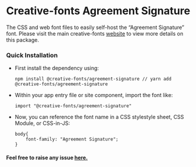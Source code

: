 # Creative-fonts Agreement Signature

The CSS and web font files to easily self-host the “Agreement Signature” font. Please visit the main creative-fonts [website](https://creativefonts.org/preview/agreement-signature) to view more details on this package.

### Quick Installation

- First install the dependency using:

  ```
  npm install @creative-fonts/agreement-signature // yarn add @creative-fonts/agreement-signature
  ```

- Within your app entry file or site component, import the font like:
  ```
  import "@creative-fonts/agreement-signature"
  ```
- Now, you can reference the font name in a CSS stylestyle sheet, CSS Module, or CSS-in-JS:
  ```
  body{
      font-family: "Agreement Signature";
  }
  ```

#### Feel free to raise any issue [here.](https://github.com/creative-fonts/creative-fonts/issues)
